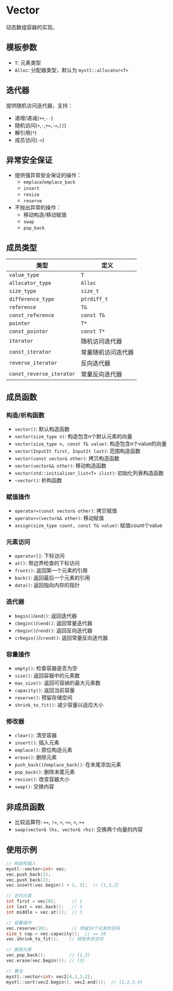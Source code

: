 # Vector

动态数组容器的实现。



## 模板参数

- `T`: 元素类型
- `Alloc`: 分配器类型，默认为 `mystl::allocator<T>`



## 迭代器

提供随机访问迭代器，支持：
- 递增/递减(`++`,`--`)
- 随机访问(`+`,`-`,`+=`,`-=`,`[]`)
- 解引用(`*`)
- 成员访问(`->`)



## 异常安全保证

- 提供强异常安全保证的操作：
  - `emplace`/`emplace_back`
  - `insert`
  - `resize`
  - `reserve`
- 不抛出异常的操作：
  - 移动构造/移动赋值
  - `swap`
  - `pop_back`



## 成员类型

类型 | 定义
---|---
`value_type` | `T`
`allocator_type` | `Alloc`
`size_type` | `size_t`
`difference_type` | `ptrdiff_t`
`reference` | `T&`
`const_reference` | `const T&`
`pointer` | `T*`
`const_pointer` | `const T*`
`iterator` | 随机访问迭代器
`const_iterator` | 常量随机访问迭代器
`reverse_iterator` | 反向迭代器
`const_reverse_iterator` | 常量反向迭代器



## 成员函数

### 构造/析构函数

- `vector()`: 默认构造函数
- `vector(size_type n)`: 构造包含n个默认元素的向量
- `vector(size_type n, const T& value)`: 构造包含n个value的向量
- `vector(InputIt first, InputIt last)`: 范围构造函数
- `vector(const vector& other)`: 拷贝构造函数
- `vector(vector&& other)`: 移动构造函数
- `vector(std::initializer_list<T> ilist)`: 初始化列表构造函数
- `~vector()`: 析构函数



### 赋值操作

- `operator=(const vector& other)`: 拷贝赋值
- `operator=(vector&& other)`: 移动赋值
- `assign(size_type count, const T& value)`: 赋值count个value



### 元素访问

- `operator[]`: 下标访问
- `at()`: 带边界检查的下标访问
- `front()`: 返回第一个元素的引用
- `back()`: 返回最后一个元素的引用
- `data()`: 返回指向内存的指针



### 迭代器

- `begin()`/`end()`: 返回迭代器
- `cbegin()`/`cend()`: 返回常量迭代器
- `rbegin()`/`rend()`: 返回反向迭代器
- `crbegin()`/`crend()`: 返回常量反向迭代器



### 容量操作

- `empty()`: 检查容器是否为空
- `size()`: 返回容器中的元素数
- `max_size()`: 返回可容纳的最大元素数
- `capacity()`: 返回当前容量
- `reserve()`: 预留存储空间
- `shrink_to_fit()`: 减少容量以适应大小



### 修改器

- `clear()`: 清空容器
- `insert()`: 插入元素
- `emplace()`: 原位构造元素
- `erase()`: 删除元素
- `push_back()`/`emplace_back()`: 在末尾添加元素
- `pop_back()`: 删除末尾元素
- `resize()`: 改变容器大小
- `swap()`: 交换内容



## 非成员函数

- 比较运算符: `==`, `!=`, `<`, `<=`, `>`, `>=`
- `swap(vector& lhs, vector& rhs)`: 交换两个向量的内容



## 使用示例

```cpp
// 构造和插入
mystl::vector<int> vec;
vec.push_back(1);
vec.push_back(2);
vec.insert(vec.begin() + 1, 3);  // {1,3,2}

// 访问元素
int first = vec[0];      // 1
int last = vec.back();   // 2
int middle = vec.at(1);  // 3

// 容量操作
vec.reserve(10);         // 预留10个元素的空间
size_t cap = vec.capacity();  // >= 10
vec.shrink_to_fit();    // 释放多余空间

// 删除元素
vec.pop_back();         // {1,3}
vec.erase(vec.begin()); // {3}

// 算法
mystl::vector<int> vec2{4,1,3,2};
mystl::sort(vec2.begin(), vec2.end());  // {1,2,3,4}
```